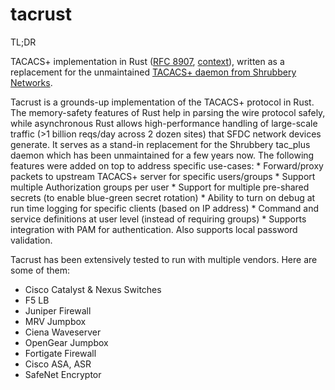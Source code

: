 # tacrust

TL;DR

TACACS+ implementation in Rust ([RFC 8907](https://www.rfc-editor.org/rfc/rfc8907.html), [context](https://salesforce.quip.com/ClnrA3p0oPbQ)), written as a replacement for the unmaintained [TACACS+ daemon from Shrubbery Networks](https://www.shrubbery.net/tac_plus/).


Tacrust is a grounds-up implementation of the TACACS+ protocol in Rust. The memory-safety features of Rust help in parsing the wire protocol safely, while asynchronous Rust  allows high-performance handling of large-scale traffic (>1 billion reqs/day across 2 dozen sites) that SFDC network devices generate. It serves as a stand-in replacement for the Shrubbery tac_plus daemon which has been unmaintained for a few years now. The following features were added on top to address specific use-cases:
    * Forward/proxy packets to upstream TACACS+ server for specific users/groups
    * Support multiple Authorization groups per user
    * Support for multiple pre-shared secrets (to enable blue-green secret rotation)
    * Ability to turn on debug at run time logging for specific clients (based on IP address)
    * Command and service definitions at user level (instead of requiring groups)
    * Supports integration with PAM for authentication. Also supports local password validation. 

Tacrust has been extensively tested to run with multiple vendors. Here are some of them:
- Cisco Catalyst & Nexus Switches
- F5 LB
- Juniper Firewall
- MRV Jumpbox
- Ciena Waveserver
- OpenGear Jumpbox
- Fortigate Firewall
- Cisco ASA, ASR
- SafeNet Encryptor
